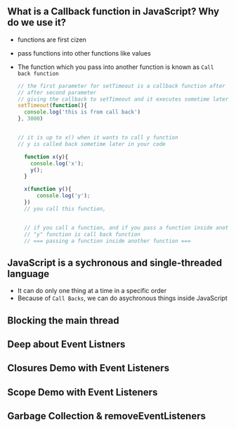 ## What is a Callback function in JavaScript? Why do we use it?

- functions are first cizen
- pass functions into other functions like values
- The function which you pass into another function is known as `Call back function`
  
  ```js
  // the first parameter for setTimeout is a callback function after certain amount of time.
  // after second parameter
  // giving the callback to setTimeout and it executes sometime later 
  setTimeout(function(){
    console.log('this is from call back')
  }, 3000)


  // it is up to x() when it wants to call y function 
  // y is called back sometime later in your code

    function x(y){
      console.log('x');
      y();
    }

    x(function y(){          
        console.log('y');
    })
    // you call this function, 


    // if you call a function, and if you pass a function inside another function 
    // "y" function is call back function
    // === passing a function inside another function ===

  ```
## JavaScript is a sychronous and single-threaded language

- It can do only one thing at a time in a specific order
- Because of `Call Backs`, we can do asychronous things inside JavaScript


## Blocking the main thread

## Deep about Event Listners

## Closures Demo with Event Listeners

## Scope Demo with Event Listeners

## Garbage Collection & removeEventListeners